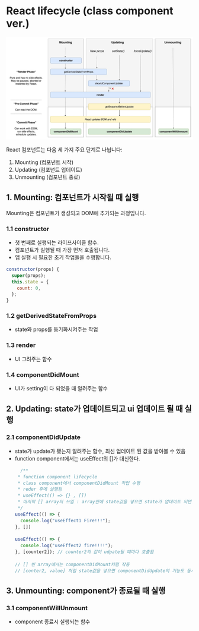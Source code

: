 # React lifecycle (class component ver.)
![React lifecycle](./react_lifecycle.jpeg)

React 컴포넌트는 다음 세 가지 주요 단계로 나뉩니다:
1. Mounting (컴포넌트 시작)
2. Updating (컴포넌트 업데이트)
3. Unmounting (컴포넌트 종료)



## 1. Mounting: 컴포넌트가 시작될 때 실행
Mounting은 컴포넌트가 생성되고 DOM에 추가되는 과정입니다.

### 1.1 **constructor**
- 첫 번째로 실행되는 라이프사이클 함수.
- 컴포넌트가 실행될 때 가장 먼저 호출됩니다.
- 앱 실행 시 필요한 초기 작업들을 수행합니다.

```javascript
constructor(props) {
  super(props);
  this.state = {
    count: 0,
  };
}
```

### 1.2 **getDerivedStateFromProps**
- state와 props를 동기화시켜주는 작업

### 1.3 **render**
- UI 그려주는 함수

### 1.4 **componentDidMount**
- UI가 setting이 다 되었을 때 알려주는 함수

## 2. Updating:  state가 업데이트되고 ui 업데이트 될 때 실행

### 2.1 **componentDidUpdate**
- state가 update가 됐는지 알려주는 함수, 최신 업데이트 된 값을 받아볼 수 있음
- function component에서는 useEffect의 []가 대신한다.
  ```javascript
    /**
   * function component lifecycle
   * class component에서 componentDidMount 작업 수행
   * reder 후에 실행됨
   * useEffect(() => {} , [])
   * 마지막 [] array의 쓰임 : array안에 state값을 넣으면 state가 업데이트 되면 알려줌
   */
  useEffect(() => {
    console.log("useEffect1 Fire!!!");
  }, [])

  useEffect(() => {
    console.log("useEffect2 fire!!!!");
  }, [counter2]); // counter2의 값이 udpate될 떄마다 호출됨

  // [] 빈 array에서는 componentDidMount처럼 작동
  // [conter2, value] 처럼 state값을 넣으면 componentDidUpdate의 기능도 동시에 한다.
  ```

## 3. Unmounting: component가 종료될 때 실행

### 3.1 **componentWillUnmount**
- component 종료시 실행되는 함수